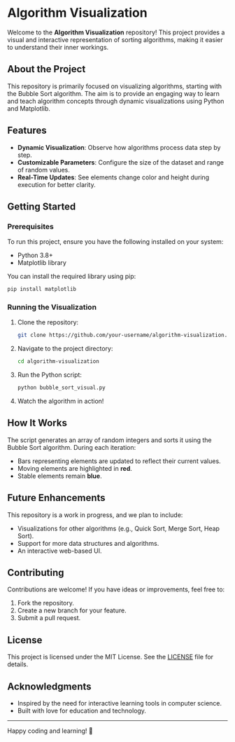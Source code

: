 # Algorithm Visualization

Welcome to the **Algorithm Visualization** repository! This project provides a visual and interactive representation of sorting algorithms, making it easier to understand their inner workings.

## About the Project

This repository is primarily focused on visualizing algorithms, starting with the Bubble Sort algorithm. The aim is to provide an engaging way to learn and teach algorithm concepts through dynamic visualizations using Python and Matplotlib.

## Features

- **Dynamic Visualization**: Observe how algorithms process data step by step.
- **Customizable Parameters**: Configure the size of the dataset and range of random values.
- **Real-Time Updates**: See elements change color and height during execution for better clarity.

## Getting Started

### Prerequisites

To run this project, ensure you have the following installed on your system:

- Python 3.8+
- Matplotlib library

You can install the required library using pip:

```bash
pip install matplotlib
```

### Running the Visualization

1. Clone the repository:

   ```bash
   git clone https://github.com/your-username/algorithm-visualization.git
   ```

2. Navigate to the project directory:

   ```bash
   cd algorithm-visualization
   ```

3. Run the Python script:

   ```bash
   python bubble_sort_visual.py
   ```

4. Watch the algorithm in action!

## How It Works

The script generates an array of random integers and sorts it using the Bubble Sort algorithm. During each iteration:

- Bars representing elements are updated to reflect their current values.
- Moving elements are highlighted in **red**.
- Stable elements remain **blue**.

## Future Enhancements

This repository is a work in progress, and we plan to include:

- Visualizations for other algorithms (e.g., Quick Sort, Merge Sort, Heap Sort).
- Support for more data structures and algorithms.
- An interactive web-based UI.

## Contributing

Contributions are welcome! If you have ideas or improvements, feel free to:

1. Fork the repository.
2. Create a new branch for your feature.
3. Submit a pull request.

## License

This project is licensed under the MIT License. See the [LICENSE](LICENSE) file for details.

## Acknowledgments

- Inspired by the need for interactive learning tools in computer science.
- Built with love for education and technology.

---

Happy coding and learning! 🎉
